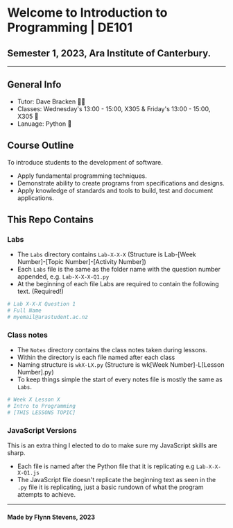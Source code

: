 # Welcome to Introduction to Programming | DE101
## Semester 1, 2023, Ara Institute of Canterbury.
-------------------------------------------

## General Info 

- Tutor: Dave Bracken :scientist:
- Classes: Wednesday's 13:00 - 15:00, X305 & Friday's 13:00 - 15:00, X305 :school:
- Lanuage: Python :snake:

## Course Outline

To introduce students to the development of software.
- Apply fundamental programming techniques.
- Demonstrate ability to create programs from specifications and designs.
- Apply knowledge of standards and tools to build, test and document applications.

## This Repo Contains

### Labs
- The `Labs` directory contains `Lab-X-X-X` (Structure is Lab-[Week Number]-[Topic Number]-[Activity Number])
- Each `Labs` file is the same as the folder name with the question number appended, e.g. `Lab-X-X-X-Q1.py`
- At the beginning of each file Labs are required to contain the following text. (Required!)

```Python
# Lab X-X-X Question 1
# Full Name
# myemail@arastudent.ac.nz
```

### Class notes
- The `Notes` directory contains the class notes taken during lessons.
- Within the directory is each file named after each class
- Naming structure is `wkX-LX.py` (Structure is wk[Week Number]-L[Lesson Number].py)
- To keep things simple the start of every notes file is mostly the same as `Labs`.

```Python
# Week X Lesson X
# Intro to Programming
# [THIS LESSONS TOPIC]
```

### JavaScript Versions

This is an extra thing I elected to do to make sure my JavaScript skills are sharp.
- Each file is named after the Python file that it is replicating e.g `Lab-X-X-X-Q1.js`
- The JavaScript file doesn't replicate the beginning text as seen in the `.py` file it is replicating, just a basic rundown of what the program attempts to achieve.

***

#### Made by Flynn Stevens, 2023
